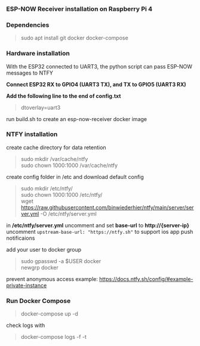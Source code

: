 ### ESP-NOW Receiver installation on Raspberry Pi 4

### Dependencies

> sudo apt install git docker docker-compose

### Hardware installation

With the ESP32 connected to UART3, the python script can pass ESP-NOW messages to NTFY  

**Connect ESP32 RX to GPIO4 (UART3 TX), and TX to GPIO5 (UART3 RX)**  

**Add the following line to the end of config.txt**

> dtoverlay=uart3

run build.sh to create an esp-now-receiver docker image  

### NTFY installation  

create cache directory for data retention
> sudo mkdir /var/cache/ntfy  
sudo chown 1000:1000 /var/cache/ntfy  

create config folder in /etc and download default config
> sudo mkdir /etc/ntfy/  
sudo chown 1000:1000 /etc/ntfy/  
wget https://raw.githubusercontent.com/binwiederhier/ntfy/main/server/server.yml -O /etc/ntfy/server.yml

in **/etc/ntfy/server.yml** uncomment and set **base-url** to **http://{server-ip}**  
uncomment `upstream-base-url: "https://ntfy.sh"` to support ios app push notificaions  
  
add your user to docker group  
> sudo gpasswd -a $USER docker  
newgrp docker  

prevent anonymous access example: https://docs.ntfy.sh/config/#example-private-instance

### Run Docker Compose

>  docker-compose up -d  

check logs with
> docker-compose logs -f -t
